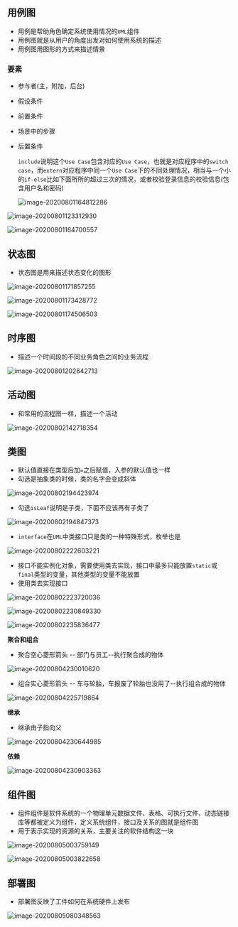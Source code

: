## 用例图

- 用例是帮助角色确定系统使用情况的`UML`组件
- 用例图就是从用户的角度出发对如何使用系统的描述
- 用例图用图形的方式来描述情景

### 要素

- 参与者(主，附加，后台)

- 假设条件

- 前置条件

- 场景中的步骤

- 后置条件

  `include`说明这个`Use Case`包含对应的`Use Case`，也就是对应程序中的`switch case`，而`extern`对应程序中同一个`Use Case`下的不同处理情况，相当与一个小的`if-else`比如下面所所的超过三次的情况，或者校验登录信息的校验信息(包含用户名和密码)

  ![image-20200801164812286](picture/image-20200801164812286.png)

![image-20200801123312930](picture/image-20200801123312930.png)



![image-20200801164700557](/work/UML/starUML/doc/picture/image-20200801164700557.png)

## 状态图

- 状态图是用来描述状态变化的图形

![image-20200801171857255](picture/image-20200801171857255.png)



![image-20200801173428772](picture/image-20200801173428772.png)

![image-20200801174506503](picture/image-20200801174506503.png)

## 时序图

- 描述一个时间段的不同业务角色之间的业务流程

![image-20200801202642713](picture/image-20200801202642713.png)



## 活动图

- 和常用的流程图一样，描述一个活动

![image-20200802142718354](picture/image-20200802142718354.png)

## 类图

- 默认值直接在类型后加`=`之后赋值，入参的默认值也一样
- 勾选是抽象类的时候，类的名字会变成斜体

![image-20200802194423974](/work/UML/starUML/doc/picture/image-20200802194423974.png)

- 勾选`isLeaf`说明是子类，下面不应该再有子类了

![image-20200802194847373](picture/image-20200802194847373.png)



- `interface`在`UML`中类接口只是类的一种特殊形式，枚举也是

![image-20200802222603221](picture/image-20200802222603221.png)

- 接口不能实例化对象，需要使用类去实现，接口中最多只能放置`static`或`final`类型的变量，其他类型的变量不能放置
- 使用类去实现接口

![image-20200802223720036](picture/image-20200802223720036.png)



![image-20200802230849330](picture/image-20200802230849330.png)

![image-20200802235836477](picture/image-20200802235836477.png)



**聚合和组合**

- 聚合空心菱形箭头 -- 部门与员工--执行聚合成的物体

![image-20200804230010620](picture/image-20200804230010620.png)

- 组合实心菱形箭头 -- 车与轮胎，车报废了轮胎也没用了--执行组合成的物体

![image-20200804225719864](picture/image-20200804225719864.png)

**继承**

- 继承由子指向父

![image-20200804230644985](picture/image-20200804230644985.png)

**依赖**

![image-20200804230903363](picture/image-20200804230903363.png)



## 组件图

- 组件组件是软件系统的一个物理单元数据文件、表格、可执行文件、动态链接库等都被定义为组件，定义系统组件，接口及关系的图就是组件图
- 用于表示实现的资源的关系，主要关注的软件结构这一块



![image-20200805003759149](picture/image-20200805003759149.png)



![image-20200805003822658](picture/image-20200805003822658.png)

## 部署图

- 部署图反映了工件如何在系统硬件上发布

![image-20200805080348563](picture/image-20200805080348563.png)









